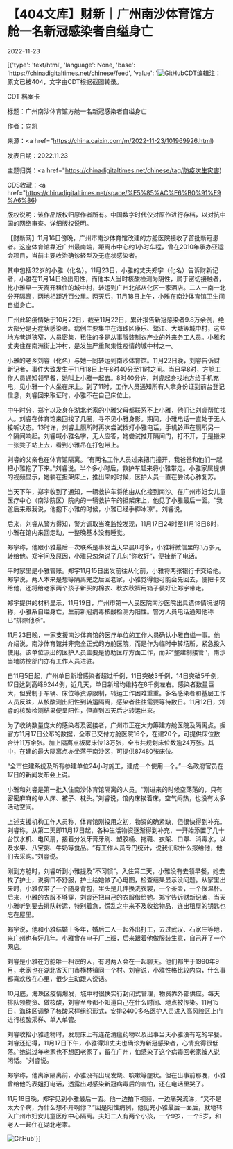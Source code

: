 # 【404文库】财新｜广州南沙体育馆方舱一名新冠感染者自缢身亡

2022-11-23

[{'type': 'text/html', 'language': None, 'base': 'https://chinadigitaltimes.net/chinese/feed', 'value': '![GitHub](https://chinadigitaltimes.net/chinese/files/2022/11/Screen-Shot-2022-11-23-at-10.08.53-AM-768x513.png)CDT编辑注：原文已被404，文字由CDT根据截图转录。



CDT 档案卡

标题：广州南沙体育馆方舱一名新冠感染者自缢身亡

作者：向凯

来源：<a href="https://china.caixin.com/m/2022-11-23/101969926.html)

发表日期：2022.11.23

主题归类：<a href="https://chinadigitaltimes.net/chinese/tag/防疫次生灾害)

CDS收藏：<a href="https://chinadigitaltimes.net/space/%E5%85%AC%E6%B0%91%E9%A6%86)

版权说明：该作品版权归原作者所有。中国数字时代仅对原作进行存档，以对抗中国的网络审查。详细版权说明。





【财新网】11月16日傍晚，广州市南沙体育馆改建的方舱医院接收了首批新冠患者。这座体育馆靠近广州最南端，距离市中心约1小时车程，曾在2010年承办亚运会项目，当前主要收治确诊轻型及无症状感染者。

其中包括32岁的小雅（化名）。11月23日，小雅的丈夫郑宇（化名）告诉财新记者，小雅在11月14日检出阳性，而他本人当时核酸检测为阴性，属于密切接触者，比小雅早一天离开租住的城中村，转运到广州北部从化区一家酒店。二人一南一北分开隔离，两地相距近百公里。两天后，11月18日上午，小雅在南沙体育馆卫生间自缢身亡。

广州此轮疫情始于10月22日，截至11月22日，累计报告新冠感染者9.8万余例，绝大部分是无症状感染者。病例主要集中在海珠区康乐、鹭江、大塘等城中村，这些地方巷道狭窄，人员密集，租住的多是从事服装制衣产业的外来务工人员。小雅和丈夫住在南洲街上冲村，是发生严重聚集性疫情的城中村之一。

小雅的老乡刘睿（化名）与她一同转运到南沙体育馆。11月22日晚，刘睿告诉财新记者，事件大致发生于11月18日上午8时40分至11时之间。当日早8时，方舱工作人员通知领早餐，她叫上小雅一起去。8时40分许，刘睿起身找地方给手机充电，见小雅一个人坐在床上。到了11时，工作人员通知所有人拿身份证到前台登记信息，刘睿回来取证时，小雅不在自己床位上。

中午时分，郑宇以及身在湖北老家的小雅父母都联系不上小雅，他们让刘睿帮忙找人。刘睿在体育馆来回找了几圈，寻不见小雅身影。期间，小雅电话一直处于无人接听状态。13时许，刘睿上厕所时再次尝试拨打小雅电话，手机铃声在厕所另一个隔间响起。刘睿喊小雅名字，无人应答，她尝试推开隔间门，打不开，于是搬来一张凳子站上去，看到小雅吊在打包带上。

刘睿的父亲也在体育馆隔离。“有两名工作人员过来把门撞开，我爸爸和他们一起把小雅抱了下来。”刘睿说。半个多小时后，救护车赶来将小雅带走。小雅家属提供的视频显示，她躺在担架床上，推出来的时候，医护人员一直在尝试心肺复苏。

当天下午，郑宇收到了通知，一辆救护车将他由从化接到南沙。在广州市妇女儿童医疗中心（南沙院区）院内的一辆救护车的担架床上，他见了小雅最后一面。“我爸后来跟我说，他抱下小雅的时候，小雅已经手脚冰凉”。刘睿说。

后来，刘睿从警方得知，警方调取当晚监控发现，11月17日24时至11月18日8时，小雅在馆内来回走动，一整晚基本没有睡觉。

郑宇称，他跟小雅最后一次联系是事发当天早晨8时多，小雅将微信里的3万多元转给他。郑宇问及原因，小雅只匆匆说了几句“你收好“，便挂断了电话。

平时家里是小雅管账。郑宇11月15日出发前往从化前，小雅将两张银行卡交给他。郑宇说，两人本来是想等隔离完之后回老家，小雅觉得他可能会先回去，便把卡交给他，还将给老家两个孩子新买的棉衣、秋衣秋裤用箱子装好让郑宇带走。

郑宇提供的材料显示，11月19日，广州市第一人民医院南沙医院出具遗体情况说明称，小雅系自缢身亡，生前新冠病毒核酸检测为阳性。警方人员电话通知他称已“排除他杀”。

11月23日晚，一家支援南沙体育馆的医疗单位的工作人员确认小雅自缢一事。他介绍说，南沙体育馆并非完全正式的方舱医院，而是作为临时中转场所，紧急投入使用。该单位派出的医护人员主要是协助医疗方面工作，而非“整建制接管’&#8217;，南沙当地防控部门亦有工作人员进驻。

自11月5日起，广州单日新增感染者超过千例，11日突破3千例，14日突破5千例，17日达到高峰9244例，近几天，单日新增均维持在8千例左右。感染者数量巨大，但受制于车辆、床位等资源限制，转运工作困难重重。多名感染者和基层工作人员反映，从核酸测出阳性到转运隔离，感染者往往需要等待数日。11月12日，刘睿的核酸检测结果便呈阳性，但直到四天后才转运出来。

为了收纳数量庞大的感染者及密接者，广州市正在大力筹建方舱医院及隔离点。据官方11月17日公布的数据，全市已交付方舱医院16个，在建20个，可提供床位数合计11万余张。加上隔离点板房床位13万张，全市共规划床位数逾24万张。其中，在建的最大隔离点亦坐落于南沙区，可提供87480张床位。

“全市住建系统及所有参建单位24小时施工，建成一个使用一个。”一名政府官员在17日的新闻发布会上说。

小雅和刘睿是第一批入住南沙体育馆隔离的人员。“刚进来的时候空荡荡的，只有密密麻麻的单人床、被子、枕头。”刘睿说，馆内床挨着床，空气闷热，也没有太多活动空间。

上述支援机构工作人员称，体育馆刚投用之初，物资的确紧缺，但很快得到补充。刘睿称，从第二天即11月17日起，各种生活物资逐渐得到补充，一开始添置了几十台饮水机、电风扇，接着分发牙膏牙刷、塑胶桶、拖鞋、衣架、口罩、消毒水，以及水果、八宝粥、牛奶等食品。“有工作人员专门统计，说我们缺什么报给他，他们去采购。”刘睿说。

刚到方舱时，刘睿听到小雅提及“不习惯”。入住第二天，小雅没有去领早餐，她去找了护士，说胸口不舒服，护士给她做了心电图，检查结果显示没问题。从家里出来时，小雅仅带了一个随身背包，里头是几件换洗衣裳，一个茶壶，一个保温杯。后来，小雅的衣服不够穿，刘睿还把自己的衣服借给她。郑宇告诉财新记者，当天小雅听到要去排队转运，特别着急，慌乱之中来不及收拾物品，连出租屋的钥匙也忘在屋里。

郑宇说，他和小雅结婚十多年，婚后二人一起外出打工，去过武汉、石家庄等地，来广州也有好几年。小雅曾在电子厂上班，后来跟着他做服装生意，自己开了一个网店。

刘睿是小雅在方舱唯一相识的人，有时两人会在一起聊天。他们都生于1990年9月，老家也在湖北省天门市横林镇同一个村。刘睿说，小雅性格比较内向，什么事都喜欢放在心里，很少主动跟人说话。

10月底，海珠区疫情爆发，城中村很快实行封闭式管理，物资靠外部供应。每天排队领物资、做核酸，刘睿至今都不知道自己在什么时间、地点被传染。11月15日，海珠区调整了核酸采样组织形式，安排2400多名医护人员进入高风险区上门进行核酸采样、单人单管。

刘睿收拾小雅遗物时，发现床上有连花清瘟药物以及出事当天小雅没有吃的早餐。刘睿还记得，11月17日下午，小雅得知丈夫也确诊为新冠感染者，心情变得很低落。’‘她说过年老家也不想回老家了，留在广州，怕感染了这个病毒回老家被人说闲话。“刘睿说。

郑宇称，他离家隔离前，小雅没有出现发烧、咳嗽等症状。但在出事前那晚，小雅曾给他的表姐打电话，透露出对感染新冠病毒后的害怕，还在电话里哭了。

11月18日晚，郑宇见到小雅最后一面。他一边拍下视频，一边痛哭流涕，“又不是太大个病，为什么想不开啊你？”因是阳性病例，他见完小雅最后一面后，就地转入广州市妇女儿童医疗中心隔离。夫妇二人有两个小孩，一个9岁，一个5岁，和老人一起住在湖北老家。

![GitHub](https://chinadigitaltimes.net/chinese/files/2022/11/IMG_6107.jpg)'}]